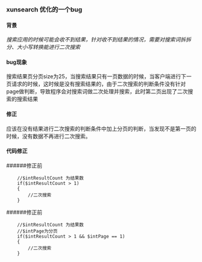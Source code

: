 ### xunsearch 优化的一个bug

#### 背景

*搜索应用的时候可能会收不到结果，针对收不到结果的情况，需要对搜索词拆拆分、大小写转换能进行二次搜索*

#### bug现象

搜索结果页分页size为25，当搜索结果只有一页数据的时候，当客户端进行下一页请求的时候，这时候是没有搜索结果的，由于二次搜索的判断条件没有针对page做判断，导致程序会对搜索词做二次处理并搜索，此时第二页出现了二次搜索的搜索结果

#### 修正

应该在没有结果进行二次搜索的判断条件中加上分页的判断，当发现不是第一页的时候，没有数据不再进行二次搜索。

#### 代码修正

######修正前

```
	//$intResultCount 为结果数
	if($intResultCount > 1)
    {
	    //二次搜索
	}
```

######修正前

```
	//$intResultCount 为结果数
	//$intPage为分页
	if($intResultCount > 1 && $intPage == 1)
    {
	    //二次搜索
	}
```

